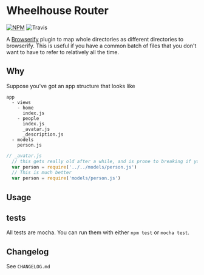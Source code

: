 Wheelhouse Router
=======================

[![NPM](https://nodei.co/npm/remapify.png)](https://nodei.co/npm/remapify/) ![Travis](https://travis-ci.org/joeybaker/exposify.png)

A [Browserify](https://github.com/substack/node-browserify) plugin to map whole directories as different directories to browserify. This is useful if you have a common batch of files that you don't want to have to refer to relatively all the time.

## Why

Suppose you've got an app structure that looks like

```
app
  - views
    - home
      index.js
    - people
      index.js
      _avatar.js
      _description.js
  - models
    person.js
```

```js
// _avatar.js
  // this gets really old after a while, and is prone to breaking if you change the directory hiearchy.
  var person = require('../../models/person.js')
  // This is much better
  var person = require('models/person.js')
```

## Usage

## tests
All tests are mocha. You can run them with either `npm test` or `mocha test`.

## Changelog
See `CHANGELOG.md`
